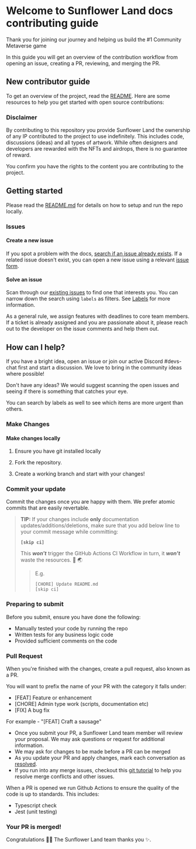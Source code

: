 # Welcome to Sunflower Land docs contributing guide

Thank you for joining our journey and helping us build the #1 Community Metaverse game

In this guide you will get an overview of the contribution workflow from opening an issue, creating a PR, reviewing, and merging the PR.

## New contributor guide

To get an overview of the project, read the [README](../README.md). Here are some resources to help you get started with open source contributions:

### Disclaimer

By contributing to this repository you provide Sunflower Land the ownership of any IP contributed to the project to use indefinitely. This includes code, discussions (ideas) and all types of artwork. While often designers and developers are rewarded with the NFTs and airdrops, there is no guarantee of reward.

You confirm you have the rights to the content you are contributing to the project.

## Getting started

Please read the [README.md](../README.md) for details on how to setup and run the repo locally.

### Issues

#### Create a new issue

If you spot a problem with the docs, [search if an issue already exists](https://docs.github.com/en/github/searching-for-information-on-github/searching-on-github/searching-issues-and-pull-requests#search-by-the-title-body-or-comments). If a related issue doesn't exist, you can open a new issue using a relevant [issue form](https://github.com/github/docs/issues/new/choose).

#### Solve an issue

Scan through our [existing issues](https://github.com/sunflower-land/sunflower-land/issues) to find one that interests you. You can narrow down the search using `labels` as filters. See [Labels](https://docs.github.com/en/issues/tracking-your-work-with-issues/filtering-and-searching-issues-and-pull-requests#filtering-issues-and-pull-requests-by-labels) for more information.

As a general rule, we assign features with deadlines to core team members. If a ticket is already assigned and you are passionate about it, please reach out to the developer on the issue comments and help them out.

## How can I help?

If you have a bright idea, open an issue or join our active Discord #devs-chat first and start a discussion. We love to bring in the community ideas where possible!

Don't have any ideas? We would suggest scanning the open issues and seeing if there is something that catches your eye.

You can search by labels as well to see which items are more urgent than others.

### Make Changes

#### Make changes locally

1. Ensure you have git installed locally

2. Fork the repository.

3. Create a working branch and start with your changes!

### Commit your update

Commit the changes once you are happy with them. We prefer atomic commits that are easily revertable.

> **TIP:** If your changes include **only** documentation updates/additions/deletions,
> make sure that you add below line to your commit message while committing:
>
> **`[skip ci]`**
>
> This **_won't_** trigger the GitHub Actions CI Workflow in turn, it **_won't_** waste the resources. 🤗 🌏
>
> > E.g.
> >
> > ```
> > [CHORE] Update README.md
> > [skip ci]
> > ```

### Preparing to submit

Before you submit, ensure you have done the following:

- Manually tested your code by running the repo
- Written tests for any business logic code
- Provided sufficient comments on the code

### Pull Request

When you're finished with the changes, create a pull request, also known as a PR.

You will want to prefix the name of your PR with the category it falls under:

- [FEAT] Feature or enhancement
- [CHORE] Admin type work (scripts, documentation etc)
- [FIX] A bug fix

For example - "[FEAT] Craft a sausage"

- Once you submit your PR, a Sunflower Land team member will review your proposal. We may ask questions or request for additional information.
- We may ask for changes to be made before a PR can be merged
- As you update your PR and apply changes, mark each conversation as [resolved](https://docs.github.com/en/github/collaborating-with-issues-and-pull-requests/commenting-on-a-pull-request#resolving-conversations).
- If you run into any merge issues, checkout this [git tutorial](https://lab.github.com/githubtraining/managing-merge-conflicts) to help you resolve merge conflicts and other issues.

When a PR is opened we run Github Actions to ensure the quality of the code is up to standards. This includes:

- Typescript check
- Jest (unit testing)

### Your PR is merged!

Congratulations :tada::tada: The Sunflower Land team thanks you :sparkles:.
